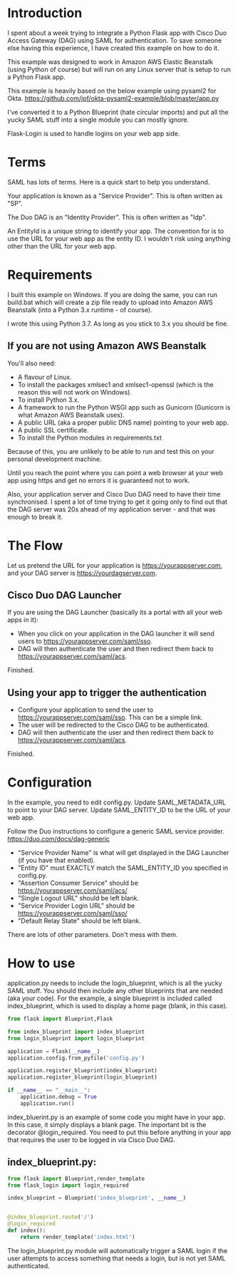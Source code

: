 # Introduction

I spent about a week trying to integrate a Python Flask app with Cisco Duo Access Gateway (DAG) using SAML for
authentication.  To save someone else having this experience, I have created this example on how to do it.

This example was designed to work in Amazon AWS Elastic Beanstalk (using Python of course) but will run on any
Linux server that is setup to run a Python Flask app.

This example is heavily based on the below example using pysaml2 for Okta.
https://github.com/jpf/okta-pysaml2-example/blob/master/app.py

I've converted it to a Python Blueprint (hate circular imports) and put all the yucky SAML stuff into a single
module you can mostly ignore.

Flask-Login is used to handle logins on your web app side.

# Terms

SAML has lots of terms.  Here is a quick start to help you understand.

Your application is known as a "Service Provider".  This is often written as "SP".

The Duo DAG is an "Identity Provider".  This is often written as "Idp".

An EntityId is a unique string to identify your app.  The convention for is to use the URL for your web
app as the entity ID.  I wouldn't risk using anything other than the URL for your web app.

# Requirements

I built this example on Windows.  If you are doing the same, you can run build.bat which will create a zip
file ready to upload into Amazon AWS Beanstalk (into a Python 3.x runtime - of course).

I wrote this using Python 3.7.  As long as you stick to 3.x you should be fine.

## If you are not using Amazon AWS Beanstalk

You'll also need:
* A flavour of Linux.
* To install the packages xmlsec1 and xmlsec1-openssl (which is the reason this will not work on Windows).
* To install Python 3.x.
* A framework to run the Python WSGI app such as Gunicorn (Gunicorn is what Amazon AWS Beanstalk uses).
* A public URL (aka a proper public DNS name) pointing to your web app.
* A public SSL certificate.
* To install the Python modules in requirements.txt

Because of this, you are unlikely to be able to run and test this on your personal development machine.

Until you reach the point where you can point a web browser at your web app using https and get no errors it 
is guaranteed not to work.

Also, your application server and Cisco Duo DAG need to have their time synchronised.  I spent a lot of time trying to get it
going only to find out that the DAG server was 20s ahead of my application server - and that was enough to break it.

# The Flow

Let us pretend the URL for your application is https://yourappserver.com, and your DAG server is https://yourdagserver.com.

## Cisco Duo DAG Launcher

If you are using the DAG Launcher (basically its a portal with all your web apps in it):

* When you click on your application in the DAG launcher it will send users to https://yourappserver.com/saml/sso.
* DAG will then authenticate the user and then redirect them back to https://yourappserver.com/saml/acs.

Finished.

## Using your app to trigger the authentication

* Configure your application to send the user to https://yourappserver.com/saml/sso.  This can be a simple link.
* The user will be redirected to the Cisco DAG to be authenticated.
* DAG will then authenticate the user and then redirect them back to https://yourappserver.com/saml/acs.

Finished.

# Configuration

In the example, you need to edit config.py.  Update SAML_METADATA_URL to point to your DAG server.  Update SAML_ENTITY_ID
to be the URL of your web app.

Follow the Duo instructions to configure a generic SAML service provider.
https://duo.com/docs/dag-generic

* "Service Provider Name" is what will get displayed in the DAG Launcher (if you have that enabled).
* "Entity ID" must EXACTLY match the SAML_ENTITY_ID you specified in config.py.
* "Assertion Consumer Service" should be https://yourappserver.com/saml/acs/
* "Single Logout URL" should be left blank.
* "Service Provider Login URL" should be https://yourappserver.com/saml/sso/
* "Default Relay State" should be left blank.

There are lots of other parameters.  Don't mess with them.

# How to use

application.py needs to include the login_blueprint, which is all the yucky SAML stuff.  You should then include any other
blueprints that are needed (aka your code).
For the example, a single blueprint is included called index_blueprint, which is used to display a home page (blank, in this case).

```python
from flask import Blueprint,Flask

from index_blueprint import index_blueprint
from login_blueprint import login_blueprint

application = Flask(__name__)
application.config.from_pyfile('config.py')

application.register_blueprint(index_blueprint)
application.register_blueprint(login_blueprint)

if __name__ == "__main__":
	application.debug = True
	application.run()
```

index_bluerint.py is an example of some code you might have in your app.  In this case, it simply displays a blank page.  The
important bit is the decorator @login_required.  You need to put this before anything in your app that requires the user to be
logged in via Cisco Duo DAG.

## index_blueprint.py:

```python
from flask import Blueprint,render_template
from flask_login import login_required

index_blueprint = Blueprint('index_blueprint', __name__)


@index_blueprint.route('/')
@login_required
def index():
	return render_template('index.html')
```

The login_blueprint.py module will automatically trigger a SAML login if the user attempts to access something that
needs a login, but is not yet SAML authenticated.
